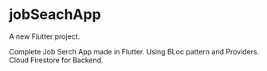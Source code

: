# jobSeachApp

A new Flutter project.

Complete Job Serch App made in Flutter.
Using BLoc pattern and Providers.
Cloud Firestore for Backend.
